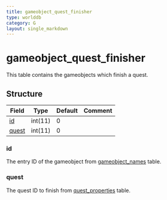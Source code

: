 ```yaml
---
title: gameobject_quest_finisher
type: worlddb
category: G
layout: single_markdown
---
```


# gameobject_quest_finisher
This table contains the gameobjects which finish a quest.

## Structure

Field                                                                               | Type    | Default | Comment
----------------------------------------------------------------------------------- | ------- | ------- | -------
[id](#id)       | int(11) | 0       |        
[quest](#quest) | int(11) | 0       |        

### id

The entry ID of the gameobject from [gameobject_names](http://www.ascemu.org/wiki/index.php?title=Gameobject_names&action=edit&redlink=1 "Gameobject names (page does not exist)") table.

### quest

The quest ID to finish from [quest_properties](/Wiki/database/world/quest_properties/ "Quest properties") table.